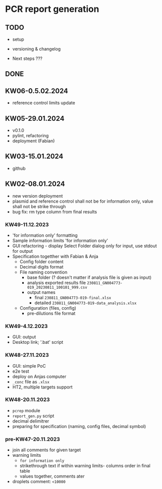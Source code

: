 # PCR report generation

## TODO

- setup
- versioning & changelog

- Next steps ???

## DONE

## KW06-0.5.02.2024

- reference control limits update

## KW05-29.01.2024

- v0.1.0
- pylint, refactoring
- deployment (Fabian)

## KW03-15.01.2024

- github
  
## KW02-08.01.2024

- new version deployment
- plasmid and reference control shall not be for information only, value shall not be strike through
- bug fix: rm type column from final results

### KW49-11.12.2023

- 'for information only' formatting
- Sample information limits 'for information only'
- GUI refactoring - display Select Folder dialog only for input, use stdout for output
- Specification togetther with Fabian & Anja
  - Config folder content
  - Decimal digits format
  - File naming convention
    - base folder (? doesn't matter if analysis file is given as input)
    - analysis exported results file `230811_GN004773-019_20230811_100101_999.csv`
    - output names
      - final `230811_GN004773-019-final.xlsx`
      - detailed `230811_GN004773-019-data_analysis.xlsx`
  - Configuration (files, config)
    - pre-dilutions file format
  
### KW49-4.12.2023

- GUI: output
- Desktop link; '.bat' script

### KW48-27.11.2023

- GUI: simple PoC
- e2e test
- deploy on Anjas computer
- `_conc` file as `.xlsx`
- HT2, multiple targets support

### KW48-20.11.2023

- `pcrep` module
- `report_gen.py` script
- decimal delimitrer
- preparing for specification (naming, config files, decimal symbol)

### pre-KW47-20.11.2023

- join all comments for given target
- warning limits
  - `for information only`
  - strikethrough text if within warning limits- columns order in final table
  - values together, comments ater
- droplets comment: `<10000`
